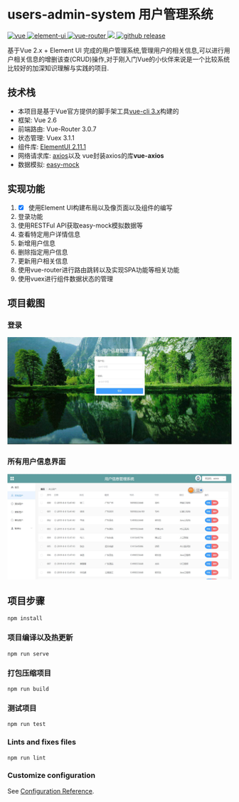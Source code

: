 # users-admin-system 用户管理系统 
<a href="https://github.com/vuejs/vue">
    <img src="https://img.shields.io/badge/vue-2.6.10-brightgreen.svg" alt="vue">
  </a>
<a href="https://github.com/ElemeFE/element">
    <img src="https://img.shields.io/badge/element--ui-2.11.1-brightgreen.svg" alt="element-ui">
  </a>
  <a href="https://github.com/vuejs/vue-router/releases/tag/v3.0.7">
    <img src="https://img.shields.io/badge/vue--router-3.0.7-brightgreen" alt="vue-router">
  </a>
  <a href="#">
    <img src="https://img.shields.io/github/license/mashape/apistatus">
  </a>
<a href="https://github.com/ZhengMaster2020/user-admin-system/releases">
  <img src="https://img.shields.io/github/release/ZhengMaster2020/user-admin-system" alt="github release">
</a>

<p >
  基于Vue 2.x + Element UI 完成的用户管理系统,管理用户的相关信息,可以进行用户相关信息的增删该查(CRUD)操作,对于刚入门Vue的小伙伴来说是一个比较系统比较好的加深知识理解与实践的项目.
</p>

## 技术栈

+ 本项目是基于Vue官方提供的脚手架工具[vue-cli 3.x](https://cli.vuejs.org/zh/)构建的
+ 框架: Vue 2.6
+ 前端路由: Vue-Router 3.0.7
+ 状态管理: Vuex 3.1.1
+ 组件库: [ElementUI 2.11.1](https://element.eleme.cn/#/zh-CN)
+ 网络请求库: [axios](https://github.com/axios/axios)以及 vue封装axios的库**vue-axios**
+ 数据模拟: [easy-mock](https://easy-mock.com/login)


## 实现功能
1.  - [x] 使用Element UI构建布局以及像页面以及组件的编写
2. 登录功能 
3. 使用RESTFul API获取easy-mock模拟数据等
4. 查看特定用户详情信息
5. 新增用户信息
6. 删除指定用户信息
7. 更新用户相关信息
8. 使用vue-router进行路由跳转以及实现SPA功能等相关功能
9. 使用vuex进行组件数据状态的管理
   
## 项目截图
### 登录
![loginImages](https://github.com/ZhengMaster2020/user-admin-system/blob/master/screenshots/user-admn-login.png)
### 所有用户信息界面
![allUsersImages](https://github.com/ZhengMaster2020/user-admin-system/blob/master/screenshots/user-admin-usermsg.png)
## 项目步骤
```
npm install
```

### 项目编译以及热更新
```
npm run serve
```

### 打包压缩项目
```
npm run build
```

### 测试项目
```
npm run test
```

### Lints and fixes files
```
npm run lint
```

### Customize configuration
See [Configuration Reference](https://cli.vuejs.org/config/).
